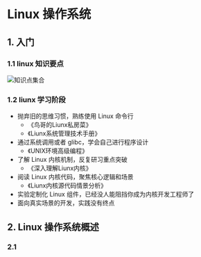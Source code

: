 # Linux 操作系统



## 1. 入门

### 1.1 linux 知识要点

![知识点集合](https://raw.githubusercontent.com/XuZhuohao/picture/master/container/liunx/1-all-item.png)

### 1.2 liunx 学习阶段

- 抛弃旧的思维习惯，熟练使用 Linux 命令行
  - 《鸟哥的Liunx私房菜》
  - 《Liunx系统管理技术手册》
- 通过系统调用或者 glibc，学会自己进行程序设计
  - 《UNIX环境高级编程》
- 了解 Linux 内核机制，反复研习重点突破
  - 《深入理解Liunx内核》
- 阅读 Linux 内核代码，聚焦核心逻辑和场景
  - 《Liunx内核源代码情景分析》
- 实验定制化 Linux 组件，已经没人能阻挡你成为内核开发工程师了
- 面向真实场景的开发，实践没有终点



## 2. Linux 操作系统概述

### 2.1 
